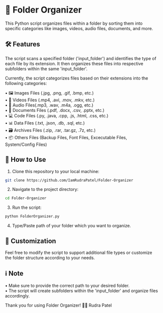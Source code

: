 # 📁 Folder Organizer
This Python script organizes files within a folder by sorting them into specific categories like images, videos, audio files, documents, and more.

## 🛠️ Features
The script scans a specified folder ('input_folder') and identifies the type of each file by its extension. It then organizes these files into respective subfolders within the same 'input_folder'.

Currently, the script categorizes files based on their extensions into the following categories:

• 🖼️ Images Files (.jpg, .png, .gif, .bmp, etc.)                                                                             
• 🎥 Videos Files (.mp4, .avi, .mov, .mkv, etc.)                                                                             
• 🎵 Audio Files(.mp3, .wav, .m4a, .ogg, etc.)                                                                             
• 📄 Documents Files (.pdf, .docx, .csv, .pptx, etc.)                                                                        
• 💻 Code Files (.py, .java, .cpp, .js, .html, .css, etc.)                                                                   
• 📊 Data Files (.txt, .json, .db, .sql, etc.)                                                                             
• 🗃️ Archives Files (.zip, .rar, .tar.gz, .7z, etc.)                                                                         
• 📦 Others Files (Backup Files, Font Files, Excecutable Files, System/Config Files)                                   

## 🚀 How to Use
1. Clone this repository to your local machine:
```bash
git clone https://github.com/IamRudraPatel/Folder-Organizer
```
2. Navigate to the project directory:
```bash
cd Folder-Organizer
```
3. Run the script:
```bash
python FolderOrganizer.py
```
4. Type/Paste path of your folder which you want to organize.

## 🎨 Customization
Feel free to modify the script to support additional file types or customize the folder structure according to your needs.
## ℹ️ Note
• Make sure to provide the correct path to your desired folder.                                                              
• The script will create subfolders within the 'input_folder' and organize files accordingly.

Thank you for using Folder Organizer! 📁🔖
Rudra Patel